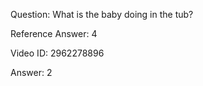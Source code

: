 Question: What is the baby doing in the tub?

Reference Answer: 4

Video ID: 2962278896

Answer: 2

